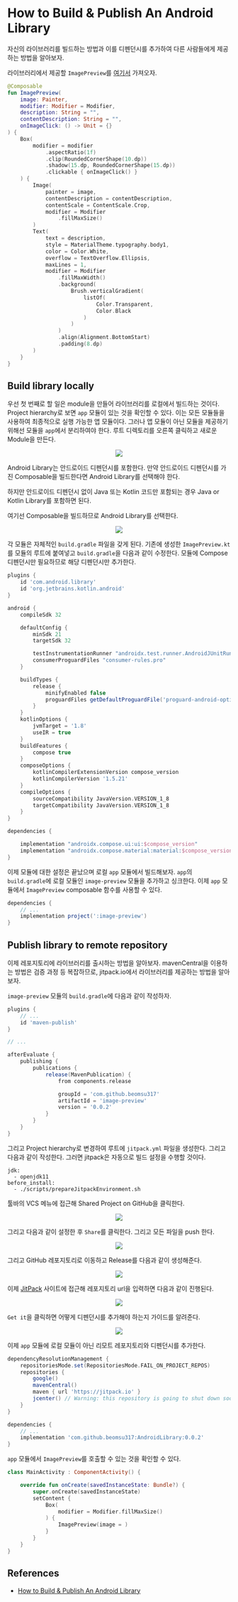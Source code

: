 # How to Build & Publish An Android Library

자신의 라이브러리를 빌드하는 방법과 이를 디펜던시를 추가하여 다른 사람들에게 제공하는 방법을 알아보자.

라이브러리에서 제공할 `ImagePreview`를 [여기서](https://github.com/philipplackner/AndroidLibrary/blob/master/image-preview/src/main/java/com/plcoding/image_preview/ImagePreview.kt) 가져오자.

```kotlin
@Composable
fun ImagePreview(
    image: Painter,
    modifier: Modifier = Modifier,
    description: String = "",
    contentDescription: String = "",
    onImageClick: () -> Unit = {}
) {
    Box(
        modifier = modifier
            .aspectRatio(1f)
            .clip(RoundedCornerShape(10.dp))
            .shadow(15.dp, RoundedCornerShape(15.dp))
            .clickable { onImageClick() }
    ) {
        Image(
            painter = image,
            contentDescription = contentDescription,
            contentScale = ContentScale.Crop,
            modifier = Modifier
                .fillMaxSize()
        )
        Text(
            text = description,
            style = MaterialTheme.typography.body1,
            color = Color.White,
            overflow = TextOverflow.Ellipsis,
            maxLines = 1,
            modifier = Modifier
                .fillMaxWidth()
                .background(
                    Brush.verticalGradient(
                        listOf(
                            Color.Transparent,
                            Color.Black
                        )
                    )
                )
                .align(Alignment.BottomStart)
                .padding(8.dp)
        )
    }
}
```

## Build library locally

우선 첫 번째로 할 일은 module을 만들어 라이브러리를 로컬에서 빌드하는 것이다. Project hierarchy로 보면 `app` 모듈이 있는 것을 확인할 수 있다. 이는 모든 모듈들을 사용하여 최종적으로 실행 가능한 앱 모듈이다. 그러나 앱 모듈이 아닌 모듈을 제공하기 위해선 모듈을 `app`에서 분리하여야 한다. 루트 디렉토리를 오른쪽 클릭하고 새로운 Module을 만든다.

<div align="center">
<img src="img/module.png">
</div>

Android Library는 안드로이드 디펜던시를 포함한다. 만약 안드로이드 디펜던시를 가진 Composable을 빌드한다면 Android Library를 선택해야 한다.

하지만 안드로이드 디펜던시 없이 Java 또는 Kotlin 코드만 포함되는 경우 Java or Kotlin Library를 포함하면 된다.

여기선 Composable을 빌드하므로 Android Library를 선택한다.

<div align="center">
<img src="img/android_library.png">
</div>

각 모듈은 자체적인 `build.gradle` 파일을 갖게 된다. 기존에 생성한 `ImagePreview.kt`를 모듈의 루트에 붙여넣고 `build.gradle`을 다음과 같이 수정한다. 모듈에 Compose 디펜던시만 필요하므로 해당 디펜던시만 추가한다.

```groovy
plugins {
    id 'com.android.library'
    id 'org.jetbrains.kotlin.android'
}

android {
    compileSdk 32

    defaultConfig {
        minSdk 21
        targetSdk 32

        testInstrumentationRunner "androidx.test.runner.AndroidJUnitRunner"
        consumerProguardFiles "consumer-rules.pro"
    }

    buildTypes {
        release {
            minifyEnabled false
            proguardFiles getDefaultProguardFile('proguard-android-optimize.txt'), 'proguard-rules.pro'
        }
    }
    kotlinOptions {
        jvmTarget = '1.8'
        useIR = true
    }
    buildFeatures {
        compose true
    }
    composeOptions {
        kotlinCompilerExtensionVersion compose_version
        kotlinCompilerVersion '1.5.21'
    }
    compileOptions {
        sourceCompatibility JavaVersion.VERSION_1_8
        targetCompatibility JavaVersion.VERSION_1_8
    }
}

dependencies {

    implementation "androidx.compose.ui:ui:$compose_version"
    implementation "androidx.compose.material:material:$compose_version"
}
```

이제 모듈에 대한 설정은 끝났으며 로컬 `app` 모듈에서 빌드해보자. `app`의 `build.gradle`에 로컬 모듈인 `image-preview` 모듈을 추가하고 싱크한다. 이제 `app` 모듈에서 `ImagePreview` composable 함수를 사용할 수 있다.

```groovy
dependencies {
    // ...
    implementation project(':image-preview')
}
```

## Publish library to remote repository

이제 레포지토리에 라이브러리를 출시하는 방법을 알아보자. mavenCentral을 이용하는 방법은 검증 과정 등 복잡하므로, jitpack.io에서 라이브러리를 제공하는 방법을 알아보자.

`image-preview` 모듈의 `build.gradle`에 다음과 같이 작성하자.

```groovy
plugins {
    // ...
    id 'maven-publish'
}

// ...

afterEvaluate {
    publishing {
        publications {
            release(MavenPublication) {
                from components.release

                groupId = 'com.github.beomsu317'
                artifactId = 'image-preview'
                version = '0.0.2'
            }
        }
    }
}
```

그리고 Project hierarchy로 변경하여 루트에 `jitpack.yml` 파일을 생성한다. 그리고 다음과 같이 작성한다. 그러면 jitpack은 자동으로 빌드 설정을 수행할 것이다.

```
jdk:
  - openjdk11
before_install:
  - ./scripts/prepareJitpackEnvironment.sh
```

툴바의 VCS 메뉴에 접근해 Shared Project on GitHub을 클릭한다.

<div align="center">
<img src="img/github1.png">
</div>

그리고 다음과 같이 설정한 후 `Share`를 클릭한다. 그리고 모든 파일을 push 한다.

<div align="center">
<img src="img/github2.png">
</div>

그리고 GitHub 레포지토리로 이동하고 Release를 다음과 같이 생성해준다.

<div align="center">
<img src="img/github3.png">
</div>

이제 [JitPack](https://jitpack.io/) 사이트에 접근해 레포지토리 url을 입력하면 다음과 같이 진행된다.

<div align="center">
<img src="img/jitpack1.png">
</div>

`Get it`을 클릭하면 어떻게 디펜던시를 추가해야 하는지 가이드를 알려준다.

<div align="center">
<img src="img/jitpack2.png">
</div>

이제 `app` 모듈에 로컬 모듈이 아닌 리모트 레포지토리와 디펜던시를 추가한다.

```groovy
dependencyResolutionManagement {
    repositoriesMode.set(RepositoriesMode.FAIL_ON_PROJECT_REPOS)
    repositories {
        google()
        mavenCentral()
        maven { url 'https://jitpack.io' }
        jcenter() // Warning: this repository is going to shut down soon
    }
}
```

```groovy
dependencies {
    // ...
    implementation 'com.github.beomsu317:AndroidLibrary:0.0.2'
}
```

`app` 모듈에서 `ImagePreview`를 호출할 수 있는 것을 확인할 수 있다.

```kotlin
class MainActivity : ComponentActivity() {

    override fun onCreate(savedInstanceState: Bundle?) {
        super.onCreate(savedInstanceState)
        setContent {
            Box(
                modifier = Modifier.fillMaxSize()
            ) {
                ImagePreview(image = )
            }
        }
    }
}
```

## References

* [How to Build & Publish An Android Library](https://www.youtube.com/watch?v=EzC-FXeZiIk)